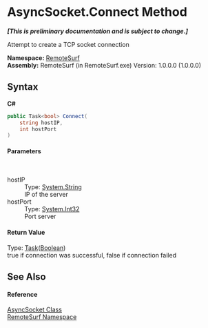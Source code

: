 # AsyncSocket.Connect Method 
 _**\[This is preliminary documentation and is subject to change.\]**_

Attempt to create a TCP socket connection

**Namespace:**&nbsp;<a href="Documentation.md">RemoteSurf</a><br />**Assembly:**&nbsp;RemoteSurf (in RemoteSurf.exe) Version: 1.0.0.0 (1.0.0.0)

## Syntax

**C#**<br />
``` C#
public Task<bool> Connect(
	string hostIP,
	int hostPort
)
```


#### Parameters
&nbsp;<dl><dt>hostIP</dt><dd>Type: <a href="http://msdn2.microsoft.com/en-us/library/s1wwdcbf" target="_self">System.String</a><br />IP of the server</dd><dt>hostPort</dt><dd>Type: <a href="http://msdn2.microsoft.com/en-us/library/td2s409d" target="_self">System.Int32</a><br />Port server</dd></dl>

#### Return Value
Type: <a href="http://msdn2.microsoft.com/en-us/library/dd321424" target="_self">Task</a>(<a href="http://msdn2.microsoft.com/en-us/library/a28wyd50" target="_self">Boolean</a>)<br />true if connection was successful, false if connection failed

## See Also


#### Reference
<a href="Documentation.md">AsyncSocket Class</a><br /><a href="Documentation.md">RemoteSurf Namespace</a><br />